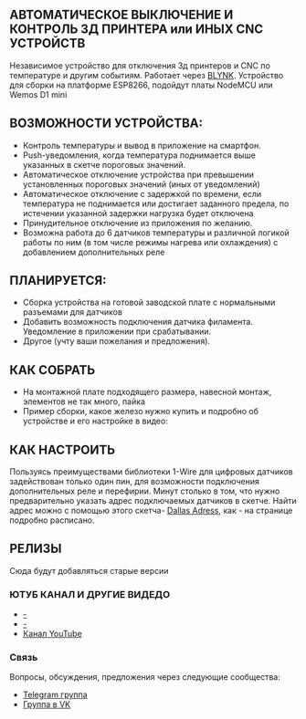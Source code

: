 ## АВТОМАТИЧЕСКОЕ ВЫКЛЮЧЕНИЕ И КОНТРОЛЬ 3Д ПРИНТЕРА или ИНЫХ CNC УСТРОЙСТВ
Независимое устройство для отключения 3д принтеров и CNC по температуре и другим событиям.
Работает через <a href="https://blynk.io/">BLYNK</a>.
Устройство для сборки на платформе ESP8266, подойдут платы NodeMCU или Wemos D1 mini

## ВОЗМОЖНОСТИ УСТРОЙСТВА:
* Контроль температуры и вывод в приложение на смартфон.
* Push-уведомления, когда температура поднимается выше указанных в скетче пороговых значений.
* Автоматическое отключение устройства при превышении установленных пороговых значений (иных от уведомлений)
* Автоматическое отключение с задержкой по времени, если температура не поднимается или достигает заданного предела, по истечении указанной задержки нагрузка будет отключена
* Принудительное отключение из приложения по желанию.
* Возможна работа до 6 датчиков температуры и различной логикой работы по ним (в том числе режимы нагрева или охлаждения) с добавлением дополнительных реле

## ПЛАНИРУЕТСЯ:
* Сборка устройства на готовой заводской плате с нормальными разъемами для датчиков
* Добавить возможность подключения датчика филамента. Уведомление в приложении при срабатывании.
* Другое (учту ваши пожелания и предложения).

## КАК СОБРАТЬ
* На монтажной плате подходящего размера, навесной монтаж, элементов не так много, пайка
* Пример сборки, какое железо нужно купить и подробно об устройстве и его настройке в видео: 

## КАК НАСТРОИТЬ
Пользуясь преимуществами библиотеки 1-Wire для цифровых датчиков задействован только один пин, для возможности подключения дополнительных реле и перефирии.
Минут столько в том, что нужно предварительно указать адрес подключаемых датчиков в скетче. Найти адрес можно с помощью этого скетча- <a href="https://github.com/Technarrus/Dallas_Adress">Dallas Adress</a>, как - на странице подробно расписано.
 

## РЕЛИЗЫ
Сюда будут добавляться старые версии


### ЮТУБ КАНАЛ И ДРУГИЕ ВИДЕДО
* <a href="">-</a>
* <a href=" ">-</a>
* <a href="https://www.youtube.com/channel/UCzI016x7MItBtQCJiSWI7yA">Канал YouTube</a>

### Связь
Вопросы, обсуждения, предложения через следующие сообщества:
* [Telegram группа](https://t.me/technarr)
* [Группа в VK](https://vk.com/technarrus)
